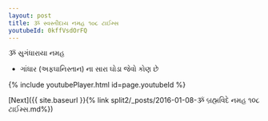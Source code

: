 ```yaml
---
layout: post
title: ૐ સ્વસ્તીદાય નમહ ૧૦૮ ટાઈમ્સ
youtubeId: 0kffVsdOrFQ
---
```

 
 
 ૐ સુગંધારાયા નમહ  
 
 -  ગાંધાર (અફઘાનિસ્તાન) ના સારા ઘોડા જેવો કોણ છે 
 
  
 
  
 
 
 
 
 
 


{% include youtubePlayer.html id=page.youtubeId %}
 
[Next]({{ site.baseurl }}{% link  split2/_posts/2016-01-08-ૐ બ્રહ્મવિદે નમહ ૧૦૮ ટાઈમ્સ.md%})
 
